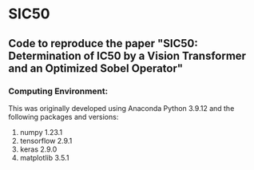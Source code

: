 # SIC50
## Code to reproduce the paper "SIC50: Determination of IC50 by a Vision Transformer and an Optimized Sobel Operator" 

### Computing Environment:

This was originally developed using Anaconda Python 3.9.12 and the following packages and versions:

1. numpy 1.23.1
2. tensorflow 2.9.1
3. keras 2.9.0
4. matplotlib 3.5.1
